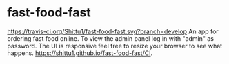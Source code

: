 # fast-food-fast
https://travis-ci.org/Shittu1/fast-food-fast.svg?branch=develop
An app for ordering fast food online.
To view the admin panel log in with "admin" as password.
The UI is responsive feel free to resize your browser to see what happens.
https://shittu1.github.io/fast-food-fast/CI.
